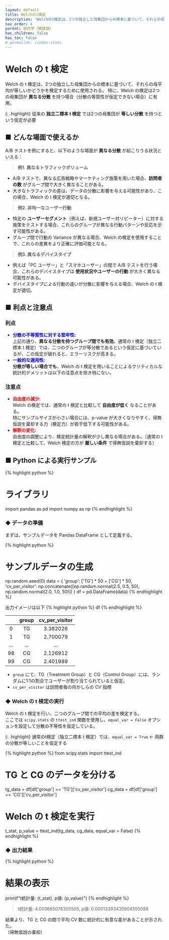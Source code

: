 ```yaml
---
layout: default
title: Welchのt検定
description: "Welchのt検定は、2つの独立した母集団からの標本に基づいて、それらの母平均が等しいかどうかを検定するために使用される。特に、Welchの検定は2つの母集団が「異なる分散」を持つ場合に有用。従来の独立二標本t検定では2つの母集団が等しい分散を持つという仮定が必要"
nav_order: 4 
parent: 統計学（頻度論）
has_children: false
has_toc: false
# permalink: /index-stats
---
```


# Welch の t 検定

Welch の t 検定は、2つの独立した母集団からの標本に基づいて、それらの母平均が等しいかどうかを検定するために使用される。
特に、Welch の検定は2つの母集団が **異なる分散** を持つ場合（分散の等質性が仮定できない場合）に有用。

{: .highlight}
従来の **独立二標本 t 検定** では2つの母集団が **等しい分散** を持つという仮定が必要


## ■ どんな場面で使えるか

A/B テストを例にすると、以下のような場面が **異なる分散** が起こりうる状況といえる：

> **例1. 異なるトラフィックボリューム**
+ A/B テストで、異なる広告戦略やマーケティング施策を用いた場合、**訪問者の数** がグループ間で大きく異なることがある。
+ 大きなトラフィックの差は、データの分散に影響を与える可能性があり、この場合、Welch の t 検定が適切となる。

> **例2. 非均一なユーザー行動**
+ 特定の **ユーザーセグメント**（例えば、新規ユーザー対リピーター）に対する施策をテストする場合、これらのグループが異なる行動パターンや反応を示す可能性がある。
+ グループ間で行動の Variance が異なる場合、Welch の検定を使用することで、これらの差異をより正確に評価可能となる。

> **例3. 異なるデバイスタイプ**
+ 例えば「PC ユーザー」と「スマホユーザー」の間で A/B テストを行う場合、これらのデバイスタイプは **使用状況やユーザーの行動** が大きく異なる可能性がある。
+ デバイスタイプによる行動の違いが分散に影響を与える場合、Welch の t 検定が適切。

## ■ 利点と注意点

### **利点**
+ <span style="color: blue; ">**分散の不等質性に対する堅牢性:**</span><br>
上記の通り、**異なる分散を持つグループ間でも有効**。通常の t 検定（独立二標本 t 検定）では、二つのグループが等分散であるという仮定に基づいているが、この仮定が破れると、エラーリスクが高まる。
+ <span style="color: blue; ">**一般的な適用性:**</span><br>
**分散が等しい場合でも**、Welch の t 検定を用いることによるクリティカルな統計的デメリットは以下の注意点を除き特にない。

### **注意点**
+ <span style="color: red; ">**自由度の減少:**</span><br>
Welch の検定では、通常の t 検定と比較して **自由度が低く** なることがある。<br>
特にサンプルサイズが小さい場合には、p-value が大きくなりやすく、帰無仮説を棄却する力（検定力）が若干低下する可能性がある。
+ <span style="color: red; ">**解釈の変化:**</span><br>
自由度の調整により、検定統計量の解釈が少し異なる場合がある。（通常の t 検定と比較して、Welch 検定の方が **厳しい条件** で帰無仮説を棄却する）

## ■ Python による実行サンプル

{% highlight python %}
# ライブラリ
import pandas as pd
import numpy as np
{% endhighlight %}

### ◆ データの準備

まずは、サンプルデータを Pandas DataFrame として定義する。

{% highlight python %}
# サンプルデータの生成
np.random.seed(0)
data = {
    'group': ['TG'] * 50 + ['CG'] * 50,
    'cv_per_visitor': np.concatenate([np.random.normal(2.5, 0.5, 50), np.random.normal(2.0, 1.0, 50)])
}
df = pd.DataFrame(data)
{% endhighlight %}

出力イメージは以下
{% highlight python %}
df
{% endhighlight %}

|  | group | cv_per_visitor |
| :---: | :---: | :---: |
| 0 | TG | 3.382026 |
| 1 | TG | 2.700079 |
| ... | ... | ... |
| 98 | CG | 2.126912 |
| 99 | CG | 2.401989 |

+ `group` にて、TG（Treatment Group）と CG（Control Group）には、ランダムに1:1の割合でユーザーが割り当てられていると仮定。<br>
+ `cv_per_visitor` は訪問者毎の何かしらの CV 指標


### ◆ Welch の t 検定の実行
Welch の t 検定を行い、二つのグループ間での平均の差を検定する。<br>
ここでは `scipy.stats` の `ttest_ind` 関数を使用し、`equal_var = False` オプションを設定して分散の不等性を仮定している。

{: .highlight}
通常のt検定（独立二標本 t 検定）では、`equal_var = True` ← 両群の分散が等しいことを仮定する

{% highlight python %}
from scipy.stats import ttest_ind

# TG と CG のデータを分ける
tg_data = df[df['group'] == 'TG']['cv_per_visitor']
cg_data = df[df['group'] == 'CG']['cv_per_visitor']

# Welch の t 検定を実行
t_stat, p_value = ttest_ind(tg_data, cg_data, equal_var = False)
{% endhighlight %}

### ◆ 出力結果

{% highlight python %}
# 結果の表示
print(f"t統計量: {t_stat}, p値: {p_value}")
{% endhighlight %}

> t統計量: 4.003685078305505, p値: 0.00013393435904555088

結果より、TG と CG の間で平均 CV 数に統計的に有意な差があることが示された。<br>
（帰無仮説の棄却）
